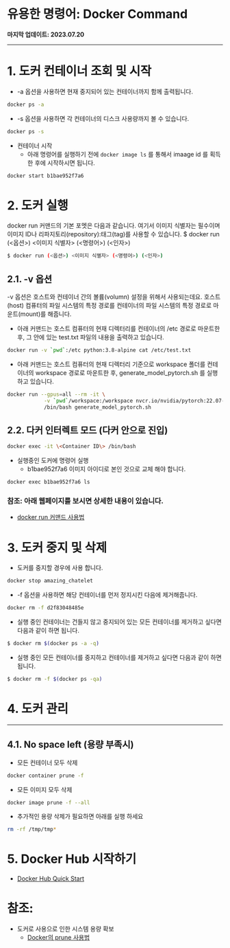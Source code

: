 # 유용한 명령어: Docker Command

**마지막 업데이트: 2023.07.20**


---

# 1. 도커 컨테이너 조회 및 시작
- -a 옵션을 사용하면 현재 중지되어 있는 컨테이너까지 함께 출력됩니다.
```bash
docker ps -a
```
- -s 옵션을 사용하면 각 컨테이너의 디스크 사용량까지 볼 수 있습니다.
```bash
docker ps -s
```
- 컨테이너 시작 
    - 아래 명령어를 실행하기 전에 `docker image ls` 를 통해서 imaage id 를 획득한 후에 시작하시면 됩니다.
```bash
docker start b1bae952f7a6
```

# 2. 도커 실행
docker run 커맨드의 기본 포멧은 다음과 같습니다. 여기서 이미지 식별자는 필수이며 이미지 ID나 리파지토리(repository):태그(tag)를 사용할 수 있습니다.
$ docker run (<옵션>) <이미지 식별자> (<명령어>) (<인자>)
```bash
$ docker run (<옵션>) <이미지 식별자> (<명령어>) (<인자>)
```
## 2.1. -v 옵션
-v 옵션은 호스트와 컨테이너 간의 볼륨(volumn) 설정을 위해서 사용되는데요. 호스트(host) 컴퓨터의 파일 시스템의 특정 경로를 컨테이너의 파일 시스템의 특정 경로로 마운트(mount)를 해줍니다.

- 아래 커맨드는 호스트 컴퓨터의 현재 디렉터리를 컨테이너의 /etc 경로로 마운트한 후, 그 안에 있는 test.txt 파일의 내용을 출력하고 있습니다.
```bash
docker run -v `pwd`:/etc python:3.8-alpine cat /etc/test.txt
```
- 아래 커맨드는 호스트 컴퓨터의 현재 디렉터리 기준으로 workspace 폴더를 컨테이너의 workspace 경로로 마운트한 후, generate_model_pytorch.sh 를 실행하고 있습니다.

```bash
docker run --gpus=all --rm -it \
            -v `pwd`/workspace:/workspace nvcr.io/nvidia/pytorch:22.07-py3 \
            /bin/bash generate_model_pytorch.sh
```

## 2.2. 다커 인터렉트 모드 (다커 안으로 진입)
```bash
docker exec -it \<Container ID\> /bin/bash 
```
- 실행중인 도커에 명령어 실행
    - b1bae952f7a6 이미지 아이디로 본인 것으로 교체 해야 합니다.
```bash
docker exec b1bae952f7a6 ls
```

### 참조: 아래 웹페이지를 보시면 상세한 내용이 있습니다.
- [docker run 커맨드 사용법](https://www.daleseo.com/docker-run/)


# 3. 도커 중지 및 삭제
- 도커를 중지할 경우에 사용 합니다.
```bash
docker stop amazing_chatelet
```
- -f 옵션을 사용하면 해당 컨테이너를 먼저 정지시킨 다음에 제거해줍니다.
```bash
docker rm -f d2f83048485e
```
- 실행 중인 컨테이너는 건들지 않고 중지되어 있는 모든 컨테이너를 제거하고 싶다면 다음과 같이 하면 됩니다.
```bash
$ docker rm $(docker ps -a -q)
```

- 실행 중인 모든 컨테이너를 중지하고 컨테이너를 제거하고 싶다면 다음과 같이 하면 됩니다.
```bash
$ docker rm -f $(docker ps -qa)
```


# 4. 도커 관리
---
## 4.1. No space left (용량 부족시)
- 모든 컨테이너 모두 삭제
```bash
docker container prune -f
```
- 모든 이미지 모두 삭제
```bash
docker image prune -f --all
```
- 추가적인 용량 삭제가 필요하면 아래를 실행 하세요
```bash
rm -rf /tmp/tmp*
```

# 5. Docker Hub 시작하기
- [Docker Hub Quick Start](1.Docker-Hello.ipynb)

# 참조: 
- 도커로 사용으로 인한 시스템 용량 확보
    - [Docker의 prune 사용법](https://www.lainyzine.com/ko/article/docker-prune-usage-remove-unused-docker-objects/)
